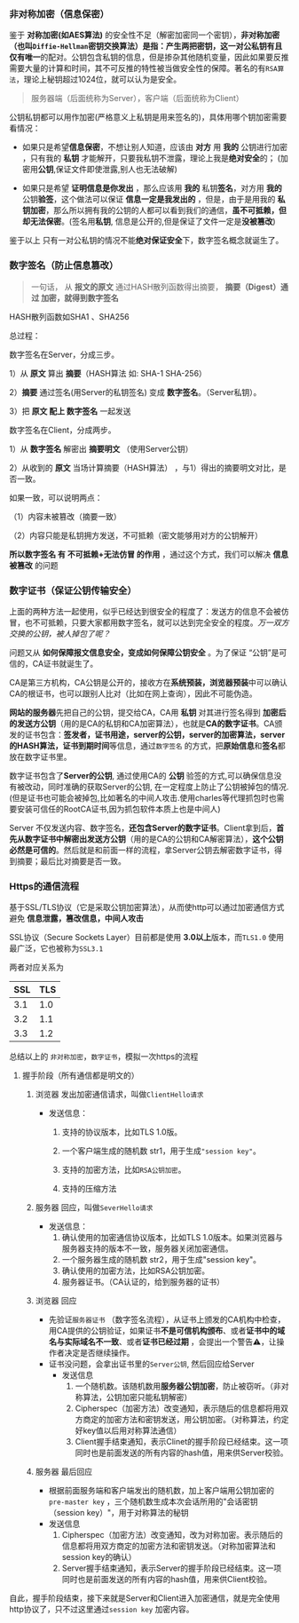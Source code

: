 ### 非对称加密（信息保密）

鉴于 **对称加密(如AES算法)** 的安全性不足（解密加密同一个密钥），**非对称加密（也叫`Diffie-Hellman`密钥交换算法）**是指：产生两把密钥，这一对公私钥**有且仅有唯一**的配对。公钥包含私钥的信息，但是掺杂其他随机变量，因此如果要反推需要大量的计算和时间，其不可反推的特性被当做安全性的保障。著名的有`RSA算法`，理论上秘钥超过1024位，就可以认为是安全。

> 服务器端（后面统称为Server），客户端（后面统称为Client）

公钥私钥都可以用作加密(严格意义上私钥是用来签名的)，具体用哪个钥加密需要看情况： 

- 如果只是希望**信息保密**，不想让别人知道，应该由 **对方** 用 **我的** 公钥进行加密 ，只有我的 **私钥** 才能解开，只要我私钥不泄露，理论上我是**绝对安全**的； (加密用**公钥**,保证文件即使泄露,别人也无法破解)

- 如果只是希望 **证明信息是你发出** ，那么应该用 **我的** 私钥**签名**，对方用 **我的** 公钥**验签**，这个做法可以保证 **信息一定是我发出的** ，但是，由于是用我的 **私钥加密**，那么所以拥有我的公钥的人都可以看到我们的通信，**虽不可抵赖，但却无法保密**。(签名用**私钥**, 信息是公开的,但是保证了文件一定是**没被篡改**)

鉴于以上 只有一对公私钥的情况不能**绝对保证安全**下，数字签名概念就诞生了。



### **数字签名**（防止信息篡改）

>  一句话， 从 **报文的原文** 通过HASH散列函数得出摘要， **摘要（Digest）**通过 **加密**，就得到**数字签名**

HASH散列函数如SHA1 、SHA256



总过程： 

数字签名在Server，分成三步。

 1）从 **原文** 算出 **摘要**（HASH算法 如: SHA-1 SHA-256） 

 2）**摘要** 通过签名(用Server的私钥签名) 变成 **数字签名**。（Server私钥）。  

 3）把 **原文 配上 数字签名** 一起发送



数字签名在Client，分成两步。 

1）从 **数字签名** 解密出 **摘要明文** （使用Server公钥） 

2）从收到的 **原文** 当场计算摘要（HASH算法） ，与1）得出的摘要明文对比，是否一致。



如果一致，可以说明两点：

（1）内容未被篡改（摘要一致）

（2）内容只能是私钥拥方发送，不可抵赖（密文能够用对方的公钥解开）



**所以数字签名 有 不可抵赖+无法仿冒 的作用** ，通过这个方式，我们可以解决 **信息被篡改** 的问题



### 数字证书（保证公钥传输安全）

上面的两种方法一起使用，似乎已经达到很安全的程度了：发送方的信息不会被仿冒，也不可抵赖，只要大家都用数字签名，就可以达到完全安全的程度。*万一双方交换的公钥，被人掉包了呢？*



问题又从 **如何保障报文信息安全，变成如何保障公钥安全** 。为了保证 “公钥”是可信的，CA证书就诞生了。

CA是第三方机构，CA公钥是公开的，接收方在**系统预装，浏览器预装**中可以确认CA的根证书，也可以跟别人比对（比如在网上查询），因此不可能伪造。



**网站的服务器**先把自己的公钥，提交给CA，CA用 **私钥** 对其进行签名得到 **加密后的发送方公钥**（用的是CA的私钥和CA加密算法），也就是**CA的数字证书**。CA颁发的证书包含：**签发者，证书用途，server的公钥，server的加密算法，server的HASH算法，证书到期时间**等信息，通过`数字签名` 的方式，把**原始信息**和**签名**都放在数字证书里。



数字证书包含了**Server的公钥**, 通过使用CA的 **公钥** 验签的方式,可以确保信息没有被改动，同时准确的获取Server的公钥, 在一定程度上防止了公钥被掉包的情况.(但是证书也可能会被掉包,比如著名的中间人攻击.使用charles等代理抓包时也需要安装可信任的RootCA证书,因为抓包软件本质上也是中间人)



Server 不仅发送内容、数字签名，**还包含Server的数字证书**。Client拿到后，**首先从数字证书中解密出发送方公钥**（用的是CA的公钥和CA解密算法），**这个公钥必然是可信的**。然后就是和前面一样的流程，拿Server公钥去解密数字证书，得到摘要；最后比对摘要是否一致。



### Https的通信流程

基于SSL/TLS协议（它是采取公钥加密算法），从而使http可以通过加密通信方式避免 **信息泄露，篡改信息，中间人攻击**

SSL协议（Secure Sockets Layer）目前都是使用 **3.0以上**版本，而`TLS1.0` 使用最广泛，它也被称为`SSL3.1` 

两者对应关系为

| SSL  | TLS  |
| ---- | ---- |
| 3.1  | 1.0  |
| 3.2  | 1.1  |
| 3.3  | 1.2  |

总结以上的 `非对称加密`，`数字证书`，模拟一次https的流程

1. 握手阶段（所有通信都是明文的）

   1. 浏览器 发出加密通信请求，叫做`ClientHello请求`

      - 发送信息：

        1. 支持的协议版本，比如TLS 1.0版。

        2. 一个客户端生成的随机数 str1，用于生成`"session key"`。

        3. 支持的加密方法，比如`RSA公钥加密`。

        4. 支持的压缩方法
   2. 服务器 回应，叫做`SeverHello请求`
   
      - 发送信息：
        1. 确认使用的加密通信协议版本，比如TLS 1.0版本。如果浏览器与服务器支持的版本不一致，服务器关闭加密通信。
        2. 一个服务器生成的随机数 str2，用于生成"session key"。
        3. 确认使用的加密方法，比如RSA公钥加密。
        4. 服务器证书。（CA认证的，给到服务器的证书）
   3. 浏览器 回应

      - 先验证`服务器证书` （数字签名流程），从证书上颁发的CA机构中检查，用CA提供的公钥验证，如果证书**不是可信机构颁布**、或者**证书中的域名与实际域名不一致**、或者**证书已经过期** ，会提出一个警告⚠️，让操作者决定是否继续操作。
      - 证书没问题，会拿出证书里的`Server公钥`, 然后回应给Server
        - 发送信息
          1. 一个随机数。该随机数用**服务器公钥加密**，防止被窃听。（非对称算法，公钥加密只能私钥解密）
          2. Cipherspec（加密方法）改变通知，表示随后的信息都将用双方商定的加密方法和密钥发送，用公钥加密。（对称算法，约定好key值以后用对称算法通信）
          3. Client握手结束通知，表示Clinet的握手阶段已经结束。这一项同时也是前面发送的所有内容的hash值，用来供Server校验。
   4. 服务器 最后回应
      - 根据前面服务端和客户端发出的随机数，加上客户端用公钥加密的`pre-master key` ，三个随机数生成本次会话所用的"会话密钥（session key）"，用于对称算法的秘钥
      - 发送信息
        1. Cipherspec（加密方法）改变通知，改为对称加密。表示随后的信息都将用双方商定的加密方法和密钥发送。（对称加密算法和session key的确认）
        2. Server握手结束通知，表示Server的握手阶段已经结束。这一项同时也是前面发送的所有内容的hash值，用来供Client校验。

自此，握手阶段结束，接下来就是Server和Client进入加密通信，就是完全使用http协议了，只不过这里通过`session key` 加密内容。



